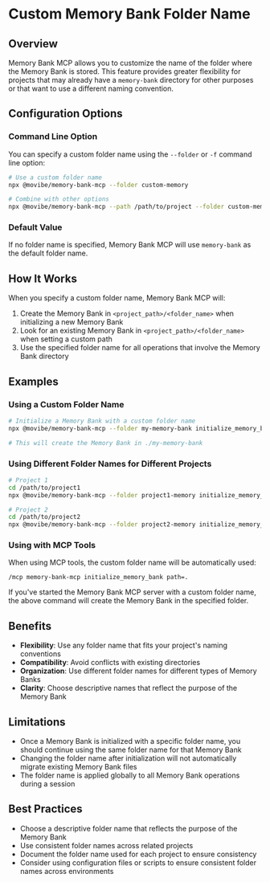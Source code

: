 # Custom Memory Bank Folder Name

## Overview

Memory Bank MCP allows you to customize the name of the folder where the Memory Bank is stored. This feature provides greater flexibility for projects that may already have a `memory-bank` directory for other purposes or that want to use a different naming convention.

## Configuration Options

### Command Line Option

You can specify a custom folder name using the `--folder` or `-f` command line option:

```bash
# Use a custom folder name
npx @movibe/memory-bank-mcp --folder custom-memory

# Combine with other options
npx @movibe/memory-bank-mcp --path /path/to/project --folder custom-memory --mode code
```

### Default Value

If no folder name is specified, Memory Bank MCP will use `memory-bank` as the default folder name.

## How It Works

When you specify a custom folder name, Memory Bank MCP will:

1. Create the Memory Bank in `<project_path>/<folder_name>` when initializing a new Memory Bank
2. Look for an existing Memory Bank in `<project_path>/<folder_name>` when setting a custom path
3. Use the specified folder name for all operations that involve the Memory Bank directory

## Examples

### Using a Custom Folder Name

```bash
# Initialize a Memory Bank with a custom folder name
npx @movibe/memory-bank-mcp --folder my-memory-bank initialize_memory_bank path=.

# This will create the Memory Bank in ./my-memory-bank
```

### Using Different Folder Names for Different Projects

```bash
# Project 1
cd /path/to/project1
npx @movibe/memory-bank-mcp --folder project1-memory initialize_memory_bank path=.

# Project 2
cd /path/to/project2
npx @movibe/memory-bank-mcp --folder project2-memory initialize_memory_bank path=.
```

### Using with MCP Tools

When using MCP tools, the custom folder name will be automatically used:

```
/mcp memory-bank-mcp initialize_memory_bank path=.
```

If you've started the Memory Bank MCP server with a custom folder name, the above command will create the Memory Bank in the specified folder.

## Benefits

- **Flexibility**: Use any folder name that fits your project's naming conventions
- **Compatibility**: Avoid conflicts with existing directories
- **Organization**: Use different folder names for different types of Memory Banks
- **Clarity**: Choose descriptive names that reflect the purpose of the Memory Bank

## Limitations

- Once a Memory Bank is initialized with a specific folder name, you should continue using the same folder name for that Memory Bank
- Changing the folder name after initialization will not automatically migrate existing Memory Bank files
- The folder name is applied globally to all Memory Bank operations during a session

## Best Practices

- Choose a descriptive folder name that reflects the purpose of the Memory Bank
- Use consistent folder names across related projects
- Document the folder name used for each project to ensure consistency
- Consider using configuration files or scripts to ensure consistent folder names across environments
